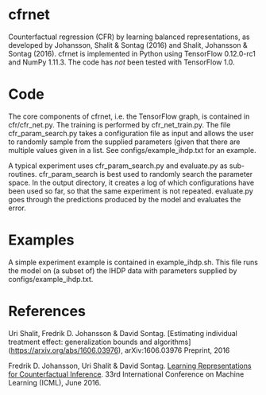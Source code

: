 # cfrnet
Counterfactual regression (CFR) by learning balanced representations, as developed by Johansson, Shalit & Sontag (2016) and Shalit, Johansson & Sontag (2016). cfrnet is implemented in Python using TensorFlow 0.12.0-rc1 and NumPy 1.11.3. The code has _not_ been tested with TensorFlow 1.0.

# Code

The core components of cfrnet, i.e. the TensorFlow graph, is contained in cfr/cfr_net.py. The training is performed by cfr_net_train.py. The file cfr_param_search.py takes a configuration file as input and allows the user to randomly sample from the supplied parameters (given that there are multiple values given in a list. See configs/example_ihdp.txt for an example.

A typical experiment uses cfr_param_search.py and evaluate.py as sub-routines. cfr_param_search is best used to randomly search the parameter space. In the output directory, it creates a log of which configurations have been used so far, so that the same experiment is not repeated. evaluate.py goes through the predictions produced by the model and evaluates the error.

# Examples

A simple experiment example is contained in example_ihdp.sh. This file runs the model on (a subset of) the IHDP data with parameters supplied by configs/example_ihdp.txt.

# References
Uri Shalit, Fredrik D. Johansson & David Sontag. [Estimating individual treatment effect: generalization bounds and algorithms] (https://arxiv.org/abs/1606.03976), arXiv:1606.03976 Preprint, 2016

Fredrik D. Johansson, Uri Shalit &  David Sontag. [Learning Representations for Counterfactual Inference](http://jmlr.org/proceedings/papers/v48/johansson16.pdf). 33rd International Conference on Machine Learning (ICML), June 2016.
